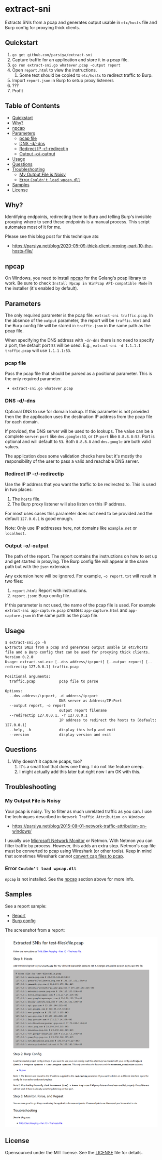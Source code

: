 # extract-sni <!-- omit in toc -->
Extracts SNIs from a pcap and generates output usable in `etc/hosts` file and
Burp config for proxying thick clients.

## Quickstart

1. `go get github.com/parsiya/extract-sni`
2. Capture traffic for an application and store it in a pcap file.
3. `go run extract-sni.go whatever.pcap -output report`
4. Open `report.html` to view the instructions.
    1. Some text should be copied to `etc/hosts` to redirect traffic to Burp.
5. Import `report.json` in Burp to setup proxy listeners 
6. ???
7. Profit

## Table of Contents <!-- omit in toc -->
- [Quickstart](#quickstart)
- [Why?](#why)
- [npcap](#npcap)
- [Parameters](#parameters)
  - [pcap file](#pcap-file)
  - [DNS -d/-dns](#dns--d-dns)
  - [Redirect IP -r/-redirectip](#redirect-ip--r-redirectip)
  - [Output -o/-output](#output--o-output)
- [Usage](#usage)
- [Questions](#questions)
- [Troubleshooting](#troubleshooting)
  - [My Output File is Noisy](#my-output-file-is-noisy)
  - [Error `Couldn't load wpcap.dll`](#error-couldnt-load-wpcapdll)
- [Samples](#samples)
- [License](#license)

## Why?
Identifying endpoints, redirecting them to Burp and telling Burp's invisible
proxying where to send these endpoints is a manual process. This script
automates most of it for me.

Please see this blog post for this technique ats:

* https://parsiya.net/blog/2020-05-09-thick-client-proxing-part-10-the-hosts-file/

## npcap
On Windows, you need to install [npcap](https://nmap.org/npcap/#download) for
the Golang's pcap library to work. Be sure to check
`Install Npcap in WinPcap API-compatible Mode` in the installer
(it's enabled by default).

## Parameters
The only required parameter is the pcap file. `extract-sni traffic.pcap`. In the
absence of the `output` parameter, the report will be `traffic.html` and the
Burp config file will be stored in `traffic.json` in the same path as the pcap
file.

When specifying the DNS address with `-d/-dns` there is no need to specify a
port, the default port `53` will be used. E.g.,
`extract-sni -d 1.1.1.1 traffic.pcap` will use `1.1.1.1:53`.

### pcap file
Pass the pcap file that should be parsed as a positional parameter. This is the
only required parameter.

* `extract-sni.go whatever.pcap`

### DNS -d/-dns
Optional DNS to use for domain lookup. If this parameter is not provided then
the the application uses the destination IP address from the pcap file for each
domain.

If provided, the DNS server will be used to do lookups. The value can be a
complete `server:port` like `dns.google:53`, or `IP:port` like `8.8.8.8:53`.
Port is optional and will default to `53`. Both `8.8.8.8` and
`dns.google` are both valid values.

The application does some validation checks here but it's mostly the
responsibility of the user to pass a valid and reachable DNS server.

### Redirect IP -r/-redirectip
Use the IP address that you want the traffic to be redirected to. This is used
in two places:

1. The `hosts` file.
2. The Burp proxy listener will also listen on this IP address.

For most uses cases this parameter does not need to be provided and the default
`127.0.0.1` is good enough.

Note: Only use IP addresses here, not domains like `example.net` or `localhost`.

### Output -o/-output
The path of the report. The report contains the instructions on how to set up
and get started in proxying. The Burp config file will appear in the same path
but with the `json` extension.

Any extension here will be ignored. For example, `-o report.txt` will result in two
files:

1. `report.html`: Report with instructions.
2. `report.json`: Burp config file.

If this parameter is not used, the name of the pcap file is used. For example
`extract-sni app-capture.pcap` creates: `app-capture.html` and
`app-capture.json` in the same path as the pcap file.

## Usage

```
$ extract-sni.go -h
Extracts SNIs from a pcap and generates output usable in etc/hosts file and a Burp config that can be used for proxying thick clients.
Version 0.2.0
Usage: extract-sni.exe [--dns address/ip:port] [--output report] [--redirectip 127.0.0.1] traffic.pcap

Positional arguments:
  traffic.pcap           pcap file to parse

Options:
  --dns address/ip:port, -d address/ip:port
                         DNS server as Address/IP:Port
  --output report, -o report
                         output report filename
  --redirectip 127.0.0.1, -r 127.0.0.1
                         IP address to redirect the hosts to [default: 127.0.0.1]
  --help, -h             display this help and exit
  --version              display version and exit
```

## Questions

1. Why doesn't it capture pcaps, too?
    1. It's a small tool that does one thing. I do not like feature creep.
    2. I might actually add this later but right now I am OK with this.

## Troubleshooting

### My Output File is Noisy
Your pcap is noisy. Try to filter as much unrelated traffic as you can. I use
the techniques described in `Network Traffic Attribution on Windows`:

* https://parsiya.net/blog/2015-08-01-network-traffic-attribution-on-windows/

I usually use [Microsoft Network Monitor][netmon] or Netmon. With Netmon you can
filter traffic by process. However, this adds an extra step. Netmon's cap file
must be converted to pcap using Wireshark (or other tools). Keep in mind that
sometimes Wireshark cannot [convert cap files to pcap][cap-to-pcap].

[netmon]: https://www.microsoft.com/en-ca/download/details.aspx?id=4865
[cap-to-pcap]: https://parsiya.net/cheatsheet/#open-a-network-monitor-cap-file-in-wireshark-and-save-is-disabled

### Error `Couldn't load wpcap.dll`
`npcap` is not installed. See the [npcap](#npcap) section above for more info.

## Samples
See a report sample:

* [Report](report-sample/file.html)
* [Burp config](report-sample/file.json)

The screenshot from a report:

![report screenshot](.github/screenshot.png)

## License
Opensourced under the MIT license. See the [LICENSE](LICENSE) file for details.
